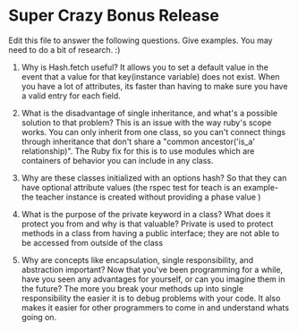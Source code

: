 # Super Crazy Bonus Release

Edit this file to answer the following questions. Give examples. You may need to do a bit of research. :)

1. Why is Hash.fetch useful?
    It allows you to set a default value in the event that a value for that key(instance variable) does not exist. When you have a lot of attributes, its faster
    than having to make sure you have a valid entry for each field.

2. What is the disadvantage of single inheritance, and what's a possible solution to that problem?
  This is an issue with the way ruby's scope works. You can only inherit from one
  class, so you can't connect things through inheritance that don't share a "common ancestor('is_a' relationship)". The Ruby fix for this is to use modules which are containers of behavior you can include in any class.

3. Why are these classes initialized with an options hash?
  So that they can have optional attribute values (the rspec test for teach is an example- the teacher instance is created without providing a phase value )

4. What is the purpose of the private keyword in a class? What does it protect you from and why is that valuable?
  Private is used to protect methods in a class from having a public interface; they are not able to be accessed from outside of the class

5. Why are concepts like encapsulation, single responsibility, and abstraction important? Now that you've been programming for a while, have you seen any advantages for yourself, or can you imagine them in the future?
  The more you break your methods up into single responsibility the easier it is to debug problems with your code. It also makes it easier for other programmers to come in and understand whats going on.
